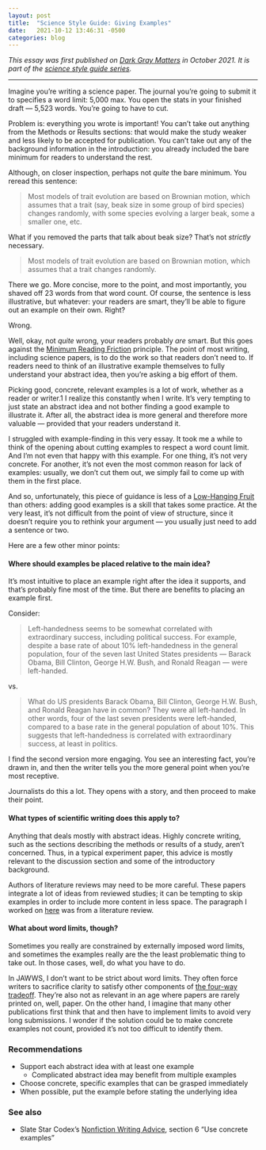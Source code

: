 ```yaml
---
layout: post
title:  "Science Style Guide: Giving Examples"
date:   2021-10-12 13:46:31 -0500
categories: blog
---
```


_This essay was first published on [Dark Gray Matters](https://etiennefd.com/dgm/science-style-guide-giving-examples/) in October 2021. It is part of the [science style guide series](https://jawws.org/blog/2021/10/04/style-guide.html)._

---

Imagine you’re writing a science paper. The journal you’re going to submit it to specifies a word limit: 5,000 max. You open the stats in your finished draft — 5,523 words. You’re going to have to cut.

Problem is: everything you wrote is important! You can’t take out anything from the Methods or Results sections: that would make the study weaker and less likely to be accepted for publication. You can’t take out any of the background information in the introduction: you already included the bare minimum for readers to understand the rest.

Although, on closer inspection, perhaps not _quite_ the bare minimum. You reread this sentence:

> Most models of trait evolution are based on Brownian motion, which assumes that a trait (say, beak size in some group of bird species) changes randomly, with some species evolving a larger beak, some a smaller one, etc.

What if you removed the parts that talk about beak size? That’s not _strictly_ necessary.

> Most models of trait evolution are based on Brownian motion, which assumes that a trait changes randomly.

There we go. More concise, more to the point, and most importantly, you shaved off 23 words from that word count. Of course, the sentence is less illustrative, but whatever: your readers are smart, they’ll be able to figure out an example on their own. Right?

Wrong.

Well, okay, not _quite_ wrong, your readers probably _are_ smart. But this goes against the [Minimum Reading Friction](https://etiennefd.com/dgm/proposal-for-a-new-scientific-writing-guide/#minimum-reading-friction) principle. The point of most writing, including science papers, is to do the work so that readers don’t need to. If readers need to think of an illustrative example themselves to fully understand your abstract idea, then you’re asking a big effort of them.

Picking good, concrete, relevant examples is a lot of work, whether as a reader or writer.1 I realize this constantly when I write. It’s very tempting to just state an abstract idea and not bother finding a good example to illustrate it. After all, the abstract idea is more general and therefore more valuable — provided that your readers understand it.

I struggled with example-finding in this very essay. It took me a while to think of the opening about cutting examples to respect a word count limit. And I’m not even that happy with this example. For one thing, it’s not very concrete. For another, it’s not even the most common reason for lack of examples: usually, we don’t cut them out, we simply fail to come up with them in the first place.

And so, unfortunately, this piece of guidance is less of a [Low-Hanging Fruit](https://etiennefd.com/dgm/proposal-for-a-new-scientific-writing-guide/#low-hanging-fruit) than others: adding good examples is a skill that takes some practice. At the very least, it’s not difficult from the point of view of structure, since it doesn’t require you to rethink your argument — you usually just need to add a sentence or two.

Here are a few other minor points:

#### Where should examples be placed relative to the main idea?

It’s most intuitive to place an example right after the idea it supports, and that’s probably fine most of the time. But there are benefits to placing an example first.

Consider:

> Left-handedness seems to be somewhat correlated with extraordinary success, including political success. For example, despite a base rate of about 10% left-handedness in the general population, four of the seven last United States presidents — Barack Obama, Bill Clinton, George H.W. Bush, and Ronald Reagan — were left-handed.

vs.

> What do US presidents Barack Obama, Bill Clinton, George H.W. Bush, and Ronald Reagan have in common? They were all left-handed. In other words, four of the last seven presidents were left-handed, compared to a base rate in the general population of about 10%. This suggests that left-handedness is correlated with extraordinary success, at least in politics.

I find the second version more engaging. You see an interesting fact, you’re drawn in, and then the writer tells you the more general point when you’re most receptive.

Journalists do this a lot. They opens with a story, and then proceed to make their point.

#### What types of scientific writing does this apply to?

Anything that deals mostly with abstract ideas. Highly concrete writing, such as the sections describing the methods or results of a study, aren’t concerned. Thus, in a typical experiment paper, this advice is mostly relevant to the discussion section and some of the introductory background.

Authors of literature reviews may need to be more careful. These papers integrate a lot of ideas from reviewed studies; it can be tempting to skip examples in order to include more content in less space. The paragraph I worked on [here](https://etiennefd.com/dgm/appendix-to-jawws-an-incrementally-rewritten-paragraph/) was from a literature review.

#### What about word limits, though?

Sometimes you really are constrained by externally imposed word limits, and sometimes the examples really are the the least problematic thing to take out. In those cases, well, do what you have to do.

In JAWWS, I don’t want to be strict about word limits. They often force writers to sacrifice clarity to satisfy other components of [the four-way tradeoff](https://etiennefd.substack.com/p/the-four-way-tradeoff-of-the-writer). They’re also not as relevant in an age where papers are rarely printed on, well, paper. On the other hand, I imagine that many other publications first think that and then have to implement limits to avoid very long submissions. I wonder if the solution could be to make concrete examples not count, provided it’s not too difficult to identify them.

### **Recommendations**

-   Support each abstract idea with at least one example
    -   Complicated abstract idea may benefit from multiple examples
-   Choose concrete, specific examples that can be grasped immediately
-   When possible, put the example before stating the underlying idea

### See also

-   Slate Star Codex’s [Nonfiction Writing Advice](https://slatestarcodex.com/2016/02/20/writing-advice), section 6 “Use concrete examples”